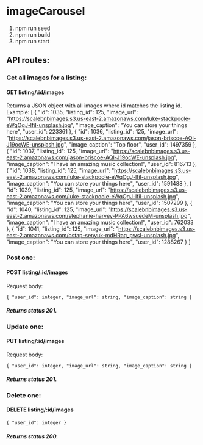 # imageCarousel

1) npm run seed
2) npm run build
3) npm run start

## API routes:

### Get all images for a listing:

#### GET listing/:id/images
Returns a JSON object with all images where id matches the listing id.
Example:
[
    {
        "id": 1035,
        "listing_id": 125,
        "image_url": "https://scalebnbimages.s3.us-east-2.amazonaws.com/luke-stackpoole-eWqOgJ-lfiI-unsplash.jpg",
        "image_caption": "You can store your things here",
        "user_id": 223361
    },
    {
        "id": 1036,
        "listing_id": 125,
        "image_url": "https://scalebnbimages.s3.us-east-2.amazonaws.com/jason-briscoe-AQl-J19ocWE-unsplash.jpg",
        "image_caption": "Top floor",
        "user_id": 1497359
    },
    {
        "id": 1037,
        "listing_id": 125,
        "image_url": "https://scalebnbimages.s3.us-east-2.amazonaws.com/jason-briscoe-AQl-J19ocWE-unsplash.jpg",
        "image_caption": "I have an amazing music collection!",
        "user_id": 816713
    },
    {
        "id": 1038,
        "listing_id": 125,
        "image_url": "https://scalebnbimages.s3.us-east-2.amazonaws.com/luke-stackpoole-eWqOgJ-lfiI-unsplash.jpg",
        "image_caption": "You can store your things here",
        "user_id": 1591488
    },
    {
        "id": 1039,
        "listing_id": 125,
        "image_url": "https://scalebnbimages.s3.us-east-2.amazonaws.com/luke-stackpoole-eWqOgJ-lfiI-unsplash.jpg",
        "image_caption": "You can store your things here",
        "user_id": 1507299
    },
    {
        "id": 1040,
        "listing_id": 125,
        "image_url": "https://scalebnbimages.s3.us-east-2.amazonaws.com/stephanie-harvey-PPA6wsuedeM-unsplash.jpg",
        "image_caption": "I have an amazing music collection!",
        "user_id": 762033
    },
    {
        "id": 1041,
        "listing_id": 125,
        "image_url": "https://scalebnbimages.s3.us-east-2.amazonaws.com/ostap-senyuk-mdHRaq_pwsI-unsplash.jpg",
        "image_caption": "You can store your things here",
        "user_id": 1288267
    }
]

### Post one:

#### POST listing/:id/images

Request body:

`{
"user_id": integer,
"image_url": string,
"image_caption": string
}`

##### Returns status 201.

### Update one:

#### PUT listing/:id/images

Request body:

`{
"user_id": integer,
"image_url": string,
"image_caption": string
}`

##### Returns status 201.

### Delete one:

#### DELETE listing/:id/images

`{
"user_id": integer
}`

##### Returns status 200.
